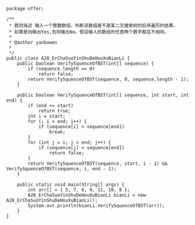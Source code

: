 	package offer;
	
	/**
	 * 题目描述 输入一个整数数组，判断该数组是不是某二叉搜索树的后序遍历的结果。 
	 * 如果是则输出Yes,否则输出No。假设输入的数组的任意两个数字都互不相同。
	 * 
	 * @author yanbowen
	 *
	 */
	public class A28_ErChaSuoYinShuDeHouXuBianLi {
		public boolean VerifySquenceOfBST(int[] sequence) {
			if (sequence.length == 0)
				return false;
			return VerifySquenceOfBST(sequence, 0, sequence.length - 1);
		}
	
		public boolean VerifySquenceOfBST(int[] sequence, int start, int end) {
			if (end <= start)
				return true;
			int i = start;
			for (; i < end; i++) {
				if (sequence[i] > sequence[end])
					break;
			}
			for (int j = i; j < end; j++) {
				if (sequence[j] < sequence[end])
					return false;
			}
			return VerifySquenceOfBST(sequence, start, i - 1) && VerifySquenceOfBST(sequence, i, end - 1);
		}
	
		public static void main(String[] args) {
			int arr[] = { 5, 7, 6, 9, 11, 10, 8 };
			A28_ErChaSuoYinShuDeHouXuBianLi bianLi = new A28_ErChaSuoYinShuDeHouXuBianLi();
			System.out.println(bianLi.VerifySquenceOfBST(arr));
		}
	}
